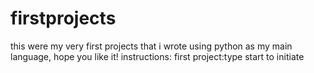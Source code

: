 # firstprojects
this were my very first projects that i wrote using python as my main language, hope you like it!
instructions:
first project:type start to initiate
